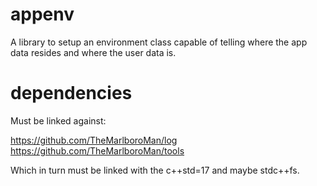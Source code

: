 # appenv

A library to setup an environment class capable of telling where the app data
resides and where the user data is.

# dependencies

Must be linked against:

https://github.com/TheMarlboroMan/log
https://github.com/TheMarlboroMan/tools

Which in turn must be linked with the c++std=17 and maybe stdc++fs. 
